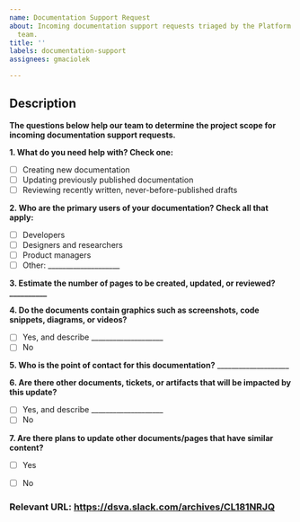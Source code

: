 ```yaml
---
name: Documentation Support Request
about: Incoming documentation support requests triaged by the Platform Content & IA
  team.
title: ''
labels: documentation-support
assignees: gmaciolek

---
```


## Description
**The questions below help our team to determine the project scope for incoming documentation support requests.**

**1. What do you need help with? Check one:**
- [ ] Creating new documentation
- [ ] Updating previously published documentation
- [ ] Reviewing recently written, never-before-published drafts

**2. Who are the primary users of your documentation? Check all that apply:**
- [ ] Developers
- [ ] Designers and researchers
- [ ] Product managers
- [ ] Other: ____________________

**3. Estimate the number of pages to be created, updated, or reviewed? __________**

**4. Do the documents contain graphics such as screenshots, code snippets, diagrams, or videos?**
- [ ] Yes, and describe ____________________
- [ ] No

**5. Who is the point of contact for this documentation?** ____________________

**6. Are there other documents, tickets, or artifacts that will be impacted by this update?**
- [ ] Yes, and describe ____________________
- [ ] No

**7. Are there plans to update other documents/pages that have similar content?**
- [ ] Yes
- [ ] No


### Relevant URL: https://dsva.slack.com/archives/CL181NRJQ

